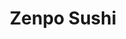 ---
layout: place
title: Zenpo Sushi
permalink: /california/san-francisco/zenpo-sushi.html
stateAbbr: CA
stateName: California
cityName: San Francisco
seo:
  type: restaurant
  links: https://zenposushisf.com/
place_id: ChIJJUpDSRiBhYARIAIWf8tMCoM
photos:
  - name: >-
      places/ChIJJUpDSRiBhYARIAIWf8tMCoM/photos/AeeoHcKlUy2jRdj8wFXqrJFpArlv1CaZt2Ax_sWX36RUjN-zcTuthxg2f_jPfD5Jm0SXXOQ08VJPUopDiCir1oIcpSJ-GolHCHo99cS6D37UVYx_jlGhVQaP2Ndwy0sNZSZYOyHAi8zL_PPSlIrpwubrEiAXcNRIk-5fU0hWZspefA6tl_OOkmBJL9bJRoBcNZ3q8e_geqIjTbgLzi4RTWt8wA03LlWpR3OnKqevAyIwNE-4qZG_YclJkcYXEoMA5XFbxuCMfHcUGH8QW8FbgiuYsObyyYDH31io66_OKXSSbMnqag
    widthPx: 1179
    heightPx: 786
    authorAttributions:
      - displayName: Zenpo Sushi
        uri: https://maps.google.com/maps/contrib/101194298857759087826
        photoUri: >-
          https://lh3.googleusercontent.com/a-/ALV-UjWwjQQbXQYBw5D1lW9b_sMq7Tr5ffwuISMQcESCI0mA_CBJ_RA=s100-p-k-no-mo
    flagContentUri: >-
      https://www.google.com/local/imagery/report/?cb_client=maps_api_places.places_api&image_key=!1e10!2sAF1QipO1p39MKADDSdecurigwzi24HNHlM6zbz2erlHc&hl=en-US
    googleMapsUri: >-
      https://www.google.com/maps/place//data=!3m4!1e2!3m2!1sAF1QipO1p39MKADDSdecurigwzi24HNHlM6zbz2erlHc!2e10!4m2!3m1!1s0x8085811849434a25:0x830a4ccb7f160220
  - name: >-
      places/ChIJJUpDSRiBhYARIAIWf8tMCoM/photos/AeeoHcInHwN12lJpSeotjbRVQ6_EcZ4qH8T1-1BcvfExX7zazBttLYw32VLxqedE1ZpiD4YB9svhDu_gHhPNGsUwP0O7zWE0BN6jhSsHGgFyTlA_cigF2jtBjjJ5f0mEEGOYJ3eRrp2pnyX2uaCsEdMs4atZyyIZ2Q3eV8xgMjbPOXr6WiEGmPHK2nsZSHZB5fNqjqGOgBTUvd_IxMQTd6MEnsJWlZsDwDFnvaztQcBWQZpf3-CmiS_Xp4sDsZct0u6GlVliQfLeU-KbNRGYNSkyJ-cpehJALKIGGNQR6_LavfVsGQ
    widthPx: 1179
    heightPx: 786
    authorAttributions:
      - displayName: Zenpo Sushi
        uri: https://maps.google.com/maps/contrib/101194298857759087826
        photoUri: >-
          https://lh3.googleusercontent.com/a-/ALV-UjWwjQQbXQYBw5D1lW9b_sMq7Tr5ffwuISMQcESCI0mA_CBJ_RA=s100-p-k-no-mo
    flagContentUri: >-
      https://www.google.com/local/imagery/report/?cb_client=maps_api_places.places_api&image_key=!1e10!2sAF1QipMVSRAW9FLdyMPeMnATjZyr4hStp98qwmzgQCwu&hl=en-US
    googleMapsUri: >-
      https://www.google.com/maps/place//data=!3m4!1e2!3m2!1sAF1QipMVSRAW9FLdyMPeMnATjZyr4hStp98qwmzgQCwu!2e10!4m2!3m1!1s0x8085811849434a25:0x830a4ccb7f160220
  - name: >-
      places/ChIJJUpDSRiBhYARIAIWf8tMCoM/photos/AeeoHcIvatQayZHOyX44g-AtVv-bnrYUGtzuNhE6x2uBx_AgIUSMqejv3Dc3s1DTmrpOPAsSQVCucmTakAbSfIu3Jx_wxGycbiMpQGfP8EVBI5sz2B09GNLnRFkISP1y3auLfiPDeIrpuaD3udVlgHSBYMTJa6rQJvFsqSOr7MR9ws0D-0GG3oMPpJob4GKneEAfueotyGPVD4ZbwVucLQni13xMEghwpDTnPci5xSby2y6Yt2Uul8-AdctEh5m9IRLVWmsKWYWiShWjpieRn_m2GOYHT3HK20eYVDaTFEAvTsniOg
    widthPx: 1179
    heightPx: 786
    authorAttributions:
      - displayName: Zenpo Sushi
        uri: https://maps.google.com/maps/contrib/101194298857759087826
        photoUri: >-
          https://lh3.googleusercontent.com/a-/ALV-UjWwjQQbXQYBw5D1lW9b_sMq7Tr5ffwuISMQcESCI0mA_CBJ_RA=s100-p-k-no-mo
    flagContentUri: >-
      https://www.google.com/local/imagery/report/?cb_client=maps_api_places.places_api&image_key=!1e10!2sAF1QipOUhRQA0im2oVszy4UKD8C6So74iKe_zwxV2qXM&hl=en-US
    googleMapsUri: >-
      https://www.google.com/maps/place//data=!3m4!1e2!3m2!1sAF1QipOUhRQA0im2oVszy4UKD8C6So74iKe_zwxV2qXM!2e10!4m2!3m1!1s0x8085811849434a25:0x830a4ccb7f160220
  - name: >-
      places/ChIJJUpDSRiBhYARIAIWf8tMCoM/photos/AeeoHcKGkxgIB8Cv76cmhrjX7P9uiEt8Pxhbh6zCX6VJ7hbRXLsx0UN9xZXyFLMGw-BXdHIAWwgAFIWVyZKdNuqd4hsLhRpR5vete1BspWxD4P0CJkTESdP9zDvwkGNMs4VykKtptpcXq-l9Ho-KjqdEaVMj7rJQ2u68xc6WeD-4hiGpMG0pq8Y-HnE-8-DbUCbJxjGYcjJ_4cJFKp3nfHEbYzAMQ4Caq37qlvizwuGKXNqvng4PHD8E6UCb07u7LfIfTAsiPbWSzgElrccDTqNF10UNicd1_iEpJXgcVdSu0z5h7Q
    widthPx: 1179
    heightPx: 786
    authorAttributions:
      - displayName: Zenpo Sushi
        uri: https://maps.google.com/maps/contrib/101194298857759087826
        photoUri: >-
          https://lh3.googleusercontent.com/a-/ALV-UjWwjQQbXQYBw5D1lW9b_sMq7Tr5ffwuISMQcESCI0mA_CBJ_RA=s100-p-k-no-mo
    flagContentUri: >-
      https://www.google.com/local/imagery/report/?cb_client=maps_api_places.places_api&image_key=!1e10!2sAF1QipPLUN5Mm3foHr8SUlgKO9t7b3nFYYnw3ho8K2my&hl=en-US
    googleMapsUri: >-
      https://www.google.com/maps/place//data=!3m4!1e2!3m2!1sAF1QipPLUN5Mm3foHr8SUlgKO9t7b3nFYYnw3ho8K2my!2e10!4m2!3m1!1s0x8085811849434a25:0x830a4ccb7f160220
  - name: >-
      places/ChIJJUpDSRiBhYARIAIWf8tMCoM/photos/AeeoHcJgiC5_XLdjFinPZqjylQg7R09LHfToX8snfeI9trSf-HHmQx3aUPgelgdb5G2dYy6yPyfc-uu819OM7etPXN-QLOJ1db5niINpmmZt0brR0pYkodapVqFvb-jGrGVudI-MaE47Xj4ey53cfXk9wUjQzZLTDTRutesDmDWQ4iZzjhNCI52KS5LMmLhTqPGb9yF2apKuPcy4YBTFpcOmBFPnpRrrOjbL9pGHlLLFi1pS1Z3LcQmtgtahYjhdZW0kv8mns72vxpj0IvWTFHXaRRzzzUsrlbE7-6RMk8alQsztF3o88czMs2aAZK87iaqeXoFKUmR6yBOvAix8ZqvOKBHfCmgMKLNYCvXuJIfn-KwaZAPhsQ4repzZ8k3DJxQMq4bxRfacaRX-FUGrAuJunYGqJx1lKcGPdbj4KHYu_eY
    widthPx: 4800
    heightPx: 3600
    authorAttributions:
      - displayName: Weiwei Wang (Esther)
        uri: https://maps.google.com/maps/contrib/109101726352773517865
        photoUri: >-
          https://lh3.googleusercontent.com/a-/ALV-UjVkI3NYKKFYhMV--6ab6X6Z7wPKiLuJbRaY4QuM604rQtiv1201=s100-p-k-no-mo
    flagContentUri: >-
      https://www.google.com/local/imagery/report/?cb_client=maps_api_places.places_api&image_key=!1e10!2sCIHM0ogKEICAgMCwl57ZTQ&hl=en-US
    googleMapsUri: >-
      https://www.google.com/maps/place//data=!3m4!1e2!3m2!1sCIHM0ogKEICAgMCwl57ZTQ!2e10!4m2!3m1!1s0x8085811849434a25:0x830a4ccb7f160220
  - name: >-
      places/ChIJJUpDSRiBhYARIAIWf8tMCoM/photos/AeeoHcJ87x4TfNmyVCynrpABNvKdrVU7HvEOK1nSdrOn54lEGxcr0KDWw35dvZUVzuPOMvSsb9BqGgJAFhdx8J5my0hzwn2aN4_-vwToGIv7DKRg3Jbws8uh58F7Fi4A-_dNdONeN1wkB-YGg5qm8vVldK0Brm6qB8R0JnGLoYN6y91-1Wf-o_FdAoYOvhw5Eaiq08tzLiZ4xM_-zo6eBQ8a-7jZuVC2D7PX1RjQ4_ZfaHBd1OXXsgJOMzyEb-wk24WSjF59Mot7F7L2fAn17JIhYo3anPgLs3FOpGQwyihR6aZsRZl56eyO675I0PHU5VODHp9xkxaOWqM53aCgMEjsWbE5ljYXw9yVuYbK2TPOXB34VY2DjlmxIjC6LUKGA9s2TfuuSokUM0HlwRljuxvc-nRi06G3rF2V_SfT5S6zUzk
    widthPx: 3000
    heightPx: 4000
    authorAttributions:
      - displayName: James Deperalta
        uri: https://maps.google.com/maps/contrib/103224549716746737281
        photoUri: >-
          https://lh3.googleusercontent.com/a-/ALV-UjWIgh3LHurcK1YHaoshUowFdGlMUC_gQkV6H1YC0tyAgLp2Tjs_jA=s100-p-k-no-mo
    flagContentUri: >-
      https://www.google.com/local/imagery/report/?cb_client=maps_api_places.places_api&image_key=!1e10!2sCIHM0ogKEICAgIDjyY-5Ng&hl=en-US
    googleMapsUri: >-
      https://www.google.com/maps/place//data=!3m4!1e2!3m2!1sCIHM0ogKEICAgIDjyY-5Ng!2e10!4m2!3m1!1s0x8085811849434a25:0x830a4ccb7f160220
  - name: >-
      places/ChIJJUpDSRiBhYARIAIWf8tMCoM/photos/AeeoHcJ2JzkpMDZvKPnr5Rqea3nq3vhLCva-Nrnw3Un9lekTeH7NIWy36SLoJ3ybefb7QE8jkyDjUy1l4bTH28VtuyHnYNp271L8iFeAPyIlnKXzlLTYdKlesTxu1bHFPfisYCQlNG7G1rHoap4ASAXiHoh89KxiU3wsNaDUnRjAvhBjx7s0ZMgRcqpSuzEe9XbRtVOeG7G1aeHt1CJcgjaEyZhTf438iv_2kr5vzaqLZuLq9dy1s9VWk6B5_AHTQR4n4usxC1hsHI8ZPjZkTgDgiS-Jh5xJfpUhNef7uf1W6IFRXK7kASL3muSpBVCCQnglLYRS-pYj9kZITZ4fs-OuPnyDbjxDYQq7YcN3LAEmW2aF4oh7WKI5R3IttlyY1oA1JeDCJmCW-uEQnU-EehSvFEglMQctYORWg37XbuM4VhFxfkHL
    widthPx: 3024
    heightPx: 4032
    authorAttributions:
      - displayName: Brian Stevenson
        uri: https://maps.google.com/maps/contrib/114792428522524909327
        photoUri: >-
          https://lh3.googleusercontent.com/a-/ALV-UjWp6b2TS6Bb5NPo3FJ5iDONL_AMYNw_LUvfvAYzz0DE2aJcMGjd=s100-p-k-no-mo
    flagContentUri: >-
      https://www.google.com/local/imagery/report/?cb_client=maps_api_places.places_api&image_key=!1e10!2sCIHM0ogKEICAgIC92-K59wE&hl=en-US
    googleMapsUri: >-
      https://www.google.com/maps/place//data=!3m4!1e2!3m2!1sCIHM0ogKEICAgIC92-K59wE!2e10!4m2!3m1!1s0x8085811849434a25:0x830a4ccb7f160220
  - name: >-
      places/ChIJJUpDSRiBhYARIAIWf8tMCoM/photos/AeeoHcK-rsxzkrHqGUXcaBRI1Q0YRn4lT2Y2-I261u0192fEaAs0EIJSGDAI6Ak6gLJWQisnxTWHwFjS29MBVMSTFm8DR6kYyuFQOxLuCI-aJ-qys8pmhPeTyeNx2xcIwIx2ZQwcHQpUWzduWpSoNf2vMbxPSwsFZduvTKUzk34WFpK9FXKO71Ajo7YtyEMbGrEc02zikUWWLZ6qoJcQPobHL-E9rDNzE2gxvLKw90mLskCjFZ16JSXVUvlBRln8JCkTr72IzDlvZzFNmdBE9EzMTRShuFEilxSnIa7qYMPJn-jq_g
    widthPx: 1179
    heightPx: 789
    authorAttributions:
      - displayName: Zenpo Sushi
        uri: https://maps.google.com/maps/contrib/101194298857759087826
        photoUri: >-
          https://lh3.googleusercontent.com/a-/ALV-UjWwjQQbXQYBw5D1lW9b_sMq7Tr5ffwuISMQcESCI0mA_CBJ_RA=s100-p-k-no-mo
    flagContentUri: >-
      https://www.google.com/local/imagery/report/?cb_client=maps_api_places.places_api&image_key=!1e10!2sAF1QipP0wGVfQgsUyvobGLioV-j8ZOuO27iOB7N6pYn5&hl=en-US
    googleMapsUri: >-
      https://www.google.com/maps/place//data=!3m4!1e2!3m2!1sAF1QipP0wGVfQgsUyvobGLioV-j8ZOuO27iOB7N6pYn5!2e10!4m2!3m1!1s0x8085811849434a25:0x830a4ccb7f160220
  - name: >-
      places/ChIJJUpDSRiBhYARIAIWf8tMCoM/photos/AeeoHcIhYD6LKc4XBSOgzQGcgtStjw6K-3gphI1BatVOk9tCKssTt84Pgtx2W8y01T70fz4sDIfXvh-AGdozqXE1Vg2Ayzar1xUKXDhU138hmjyhElB0479si4UzgM84g4Qx7GQYs21jZScFmIt9MQN9ycWieKEfvpEtO5tky_eqlRn64EBRLY7toAJSV0HY5mIrIH86gRgEBHfBA7ENAnTFqYpTYNYQvBY3CDrrWqupIyXE7XaTeq-RzSXwO1m72r8W_8XK_q22CyqtJLM8pXFWLVTpjRmYy_oYH6kBQs6bbC1oNA
    widthPx: 1163
    heightPx: 772
    authorAttributions:
      - displayName: Zenpo Sushi
        uri: https://maps.google.com/maps/contrib/101194298857759087826
        photoUri: >-
          https://lh3.googleusercontent.com/a-/ALV-UjWwjQQbXQYBw5D1lW9b_sMq7Tr5ffwuISMQcESCI0mA_CBJ_RA=s100-p-k-no-mo
    flagContentUri: >-
      https://www.google.com/local/imagery/report/?cb_client=maps_api_places.places_api&image_key=!1e10!2sAF1QipNCYJvvSRDv6EUiq3cvlPuRNo3-7scskNfUkoHW&hl=en-US
    googleMapsUri: >-
      https://www.google.com/maps/place//data=!3m4!1e2!3m2!1sAF1QipNCYJvvSRDv6EUiq3cvlPuRNo3-7scskNfUkoHW!2e10!4m2!3m1!1s0x8085811849434a25:0x830a4ccb7f160220
  - name: >-
      places/ChIJJUpDSRiBhYARIAIWf8tMCoM/photos/AeeoHcLwhhv7vsFoI1K8RTxj-bE5Ohl4fAgX8x9jc82c73e3i3aXzETyD1ZvnlJDm6KjjuSAZIuwzh4sihDZ-EH3dufOjFj_CMO4q_nhh5BH7r70Yc721KgUfkv9B6XqVpMPVamD1eKwySGJJVnjPjmo1FO-2MICEhe-qbooJ2tQRlDwqQ4vnlec9WCa_m_puj_7B6rQGSKtCGiGF06lJ-vvu3Ry1rrsVp5hGrpb-aHK_bKBqaumC2gaPeyauShT6LBWlMZmqLb1JwbLPAgmCl494LnedMdW1xkiUsSdbVtljN-qZA
    widthPx: 1179
    heightPx: 786
    authorAttributions:
      - displayName: Zenpo Sushi
        uri: https://maps.google.com/maps/contrib/101194298857759087826
        photoUri: >-
          https://lh3.googleusercontent.com/a-/ALV-UjWwjQQbXQYBw5D1lW9b_sMq7Tr5ffwuISMQcESCI0mA_CBJ_RA=s100-p-k-no-mo
    flagContentUri: >-
      https://www.google.com/local/imagery/report/?cb_client=maps_api_places.places_api&image_key=!1e10!2sAF1QipMKNcTymHtaqaOQTzDRj_y-Xrb4fk92hjzbE8OI&hl=en-US
    googleMapsUri: >-
      https://www.google.com/maps/place//data=!3m4!1e2!3m2!1sAF1QipMKNcTymHtaqaOQTzDRj_y-Xrb4fk92hjzbE8OI!2e10!4m2!3m1!1s0x8085811849434a25:0x830a4ccb7f160220
address: 340 Grove St, San Francisco, CA 94102, USA
street: 340 Grove St
city: San Francisco
state: CA
zip: '94102'
country: USA
neighborhood: Fillmore District
latitude: '37.778113'
longitude: '-122.422152'
accessibility_options:
  wheelchairAccessibleEntrance: true
  wheelchairAccessibleRestroom: true
  wheelchairAccessibleSeating: true
business_status: OPERATIONAL
name: Zenpo Sushi
google_maps_links:
  directionsUri: >-
    https://www.google.com/maps/dir//''/data=!4m7!4m6!1m1!4e2!1m2!1m1!1s0x8085811849434a25:0x830a4ccb7f160220!3e0
  placeUri: https://maps.google.com/?cid=9442444005629887008
  writeAReviewUri: >-
    https://www.google.com/maps/place//data=!4m3!3m2!1s0x8085811849434a25:0x830a4ccb7f160220!12e1
  reviewsUri: >-
    https://www.google.com/maps/place//data=!4m4!3m3!1s0x8085811849434a25:0x830a4ccb7f160220!9m1!1b1
  photosUri: >-
    https://www.google.com/maps/place//data=!4m3!3m2!1s0x8085811849434a25:0x830a4ccb7f160220!10e5
primary_type: Restaurant
opening_hours:
  regular: null
  current: null
secondary_opening_hours:
  regular:
    weekdayDescriptions: null
    type: null
  current:
    weekdayDescriptions: null
    type: null
phone: (415) 970-5315
price_level: PRICE_LEVEL_MODERATE
price_range: $30 &ndash; $50
rating: '4.4'
rating_count: 0
website: https://zenposushisf.com/
description: >-
  Discover Zenpo Sushi in San Francisco, CA$$$Zenpo Sushi in San Francisco, CA,
  stands out as a vibrant spot for fresh Japanese cuisine, offering an inviting
  atmosphere perfect for casual meals or gatherings. This restaurant delights
  with its creative sushi selections and thoughtful accessibility features,
  making it easy for everyone to enjoy a meal. Diners can savor a range of
  flavorful options, from classic rolls to innovative dishes, all prepared with
  high-quality ingredients in a moderately priced setting. Located in the
  bustling Fillmore District, it provides a welcoming escape for those seeking
  top-rated sushi experiences near the city center.
generative_summary: >-
  Discover Zenpo Sushi in San Francisco, CA$$$Zenpo Sushi in San Francisco, CA,
  stands out as a vibrant spot for fresh Japanese cuisine, offering an inviting
  atmosphere perfect for casual meals or gatherings. This restaurant delights
  with its creative sushi selections and thoughtful accessibility features,
  making it easy for everyone to enjoy a meal. Diners can savor a range of
  flavorful options, from classic rolls to innovative dishes, all prepared with
  high-quality ingredients in a moderately priced setting. Located in the
  bustling Fillmore District, it provides a welcoming escape for those seeking
  top-rated sushi experiences near the city center.
generative_disclosure: Summarized by AI using the Grok-3-Mini model.
reviews:
  - name: >-
      places/ChIJJUpDSRiBhYARIAIWf8tMCoM/reviews/ChZDSUhNMG9nS0VJQ0FnTUNnaGNhbUJnEAE
    relativePublishTimeDescription: a month ago
    rating: 5
    text:
      text: >-
        The dragon ball Nigiri is crazily awesome! The salmon sushi is perfect!
        Fried chicken is fantastic! Boby is cool too! Best sushi place in SF
        deftly!
      languageCode: en
    originalText:
      text: >-
        The dragon ball Nigiri is crazily awesome! The salmon sushi is perfect!
        Fried chicken is fantastic! Boby is cool too! Best sushi place in SF
        deftly!
      languageCode: en
    authorAttribution:
      displayName: LINDI WANG
      uri: https://www.google.com/maps/contrib/110150432104550268548/reviews
      photoUri: >-
        https://lh3.googleusercontent.com/a-/ALV-UjV0daS28R_Hy1baIUvmHRcFEt25y6c7PZBJpkjqHSbSaFIuJ7KF=s128-c0x00000000-cc-rp-mo-ba2
    publishTime: '2025-02-19T04:32:28.455706Z'
    flagContentUri: >-
      https://www.google.com/local/review/rap/report?postId=ChZDSUhNMG9nS0VJQ0FnTUNnaGNhbUJnEAE&d=17924085&t=1
    googleMapsUri: >-
      https://www.google.com/maps/reviews/data=!4m6!14m5!1m4!2m3!1sChZDSUhNMG9nS0VJQ0FnTUNnaGNhbUJnEAE!2m1!1s0x8085811849434a25:0x830a4ccb7f160220
  - name: >-
      places/ChIJJUpDSRiBhYARIAIWf8tMCoM/reviews/ChdDSUhNMG9nS0VJQ0FnTUN3bDU3WjlRRRAB
    relativePublishTimeDescription: 3 weeks ago
    rating: 5
    text:
      text: >-
        Hands down best sushi in town!! Love the creativity and *magic* the
        chefs put into the dishes. Flavorful and elegant ❤️
      languageCode: en
    originalText:
      text: >-
        Hands down best sushi in town!! Love the creativity and *magic* the
        chefs put into the dishes. Flavorful and elegant ❤️
      languageCode: en
    authorAttribution:
      displayName: Weiwei Wang (Esther)
      uri: https://www.google.com/maps/contrib/109101726352773517865/reviews
      photoUri: >-
        https://lh3.googleusercontent.com/a-/ALV-UjVkI3NYKKFYhMV--6ab6X6Z7wPKiLuJbRaY4QuM604rQtiv1201=s128-c0x00000000-cc-rp-mo-ba3
    publishTime: '2025-03-21T19:35:26.649793Z'
    flagContentUri: >-
      https://www.google.com/local/review/rap/report?postId=ChdDSUhNMG9nS0VJQ0FnTUN3bDU3WjlRRRAB&d=17924085&t=1
    googleMapsUri: >-
      https://www.google.com/maps/reviews/data=!4m6!14m5!1m4!2m3!1sChdDSUhNMG9nS0VJQ0FnTUN3bDU3WjlRRRAB!2m1!1s0x8085811849434a25:0x830a4ccb7f160220
  - name: >-
      places/ChIJJUpDSRiBhYARIAIWf8tMCoM/reviews/ChZDSUhNMG9nS0VJQ0FnTUNnaFpTVFhREAE
    relativePublishTimeDescription: a month ago
    rating: 5
    text:
      text: >-
        Bob G is amazing. The best sushi chef in San Francisco. You must come to
        this place. Oh my God the absolute best sushi you will ever eat.
      languageCode: en
    originalText:
      text: >-
        Bob G is amazing. The best sushi chef in San Francisco. You must come to
        this place. Oh my God the absolute best sushi you will ever eat.
      languageCode: en
    authorAttribution:
      displayName: Lazer Dabs
      uri: https://www.google.com/maps/contrib/117554300654299165530/reviews
      photoUri: >-
        https://lh3.googleusercontent.com/a-/ALV-UjV7Adm0nTOFAi-AmZpo1c4L3YoL2srLbCNrrvwLXDFznOKGYqs=s128-c0x00000000-cc-rp-mo
    publishTime: '2025-02-19T04:03:24.913282Z'
    flagContentUri: >-
      https://www.google.com/local/review/rap/report?postId=ChZDSUhNMG9nS0VJQ0FnTUNnaFpTVFhREAE&d=17924085&t=1
    googleMapsUri: >-
      https://www.google.com/maps/reviews/data=!4m6!14m5!1m4!2m3!1sChZDSUhNMG9nS0VJQ0FnTUNnaFpTVFhREAE!2m1!1s0x8085811849434a25:0x830a4ccb7f160220
  - name: >-
      places/ChIJJUpDSRiBhYARIAIWf8tMCoM/reviews/ChZDSUhNMG9nS0VJQ0FnSUM5Mi1LNU53EAE
    relativePublishTimeDescription: a year ago
    rating: 5
    text:
      text: >-
        The new executive chef Bobby is killing it. The salmon tartar is out of
        the stratosphere. Great experience all around.
      languageCode: en
    originalText:
      text: >-
        The new executive chef Bobby is killing it. The salmon tartar is out of
        the stratosphere. Great experience all around.
      languageCode: en
    authorAttribution:
      displayName: Brian Stevenson
      uri: https://www.google.com/maps/contrib/114792428522524909327/reviews
      photoUri: >-
        https://lh3.googleusercontent.com/a-/ALV-UjWp6b2TS6Bb5NPo3FJ5iDONL_AMYNw_LUvfvAYzz0DE2aJcMGjd=s128-c0x00000000-cc-rp-mo
    publishTime: '2024-03-10T06:08:25.344931Z'
    flagContentUri: >-
      https://www.google.com/local/review/rap/report?postId=ChZDSUhNMG9nS0VJQ0FnSUM5Mi1LNU53EAE&d=17924085&t=1
    googleMapsUri: >-
      https://www.google.com/maps/reviews/data=!4m6!14m5!1m4!2m3!1sChZDSUhNMG9nS0VJQ0FnSUM5Mi1LNU53EAE!2m1!1s0x8085811849434a25:0x830a4ccb7f160220
  - name: >-
      places/ChIJJUpDSRiBhYARIAIWf8tMCoM/reviews/ChZDSUhNMG9nS0VJQ0FnSUN6cWRTWlhREAE
    relativePublishTimeDescription: 10 months ago
    rating: 2
    text:
      text: >-
        06/2024

        Visited on a weekend evening. Pretty busy but not overly so. I ordered
        the Hokkaido Scallop, Unagi, and Ika Nigiri, along with the Spicy Salmon
        Hand Roll and Taiyaki Ice Cream dessert. Overall, it ran me about $50.


        The food was just "alright." None of the food was morish and the price I
        paid didn't feel justified. The hand roll was pathetic - I could not
        tell that there was salmon in there... And the Taiyaki Ice Cream was
        literally just one of those ice creams you could buy a four-pack of but
        charged three times more. This restaurant serves Nigiri and Handrolls,
        but I'd say stick with the regular rolls and save the specialty sushi
        for a dedicated omakase restaurant. And absolutely skip the dessert...


        Atmosphere - The restaurant's main appeal is that it runs as a "bullet
        train" restaurant. However... when I came to visit, it wasn't running!
        And because of this (or not), service was pretty slow! It took 20
        minutes to get my food... The decor of the restaurant was okay... I
        guess I expected more eating at a Sushi restaurant in San Francisco.


        Would I eat here again?

        Absolutely not, lol... Way too expensive for what you get and there are
        no promises of their marketing draw (bullet train).
      languageCode: en
    originalText:
      text: >-
        06/2024

        Visited on a weekend evening. Pretty busy but not overly so. I ordered
        the Hokkaido Scallop, Unagi, and Ika Nigiri, along with the Spicy Salmon
        Hand Roll and Taiyaki Ice Cream dessert. Overall, it ran me about $50.


        The food was just "alright." None of the food was morish and the price I
        paid didn't feel justified. The hand roll was pathetic - I could not
        tell that there was salmon in there... And the Taiyaki Ice Cream was
        literally just one of those ice creams you could buy a four-pack of but
        charged three times more. This restaurant serves Nigiri and Handrolls,
        but I'd say stick with the regular rolls and save the specialty sushi
        for a dedicated omakase restaurant. And absolutely skip the dessert...


        Atmosphere - The restaurant's main appeal is that it runs as a "bullet
        train" restaurant. However... when I came to visit, it wasn't running!
        And because of this (or not), service was pretty slow! It took 20
        minutes to get my food... The decor of the restaurant was okay... I
        guess I expected more eating at a Sushi restaurant in San Francisco.


        Would I eat here again?

        Absolutely not, lol... Way too expensive for what you get and there are
        no promises of their marketing draw (bullet train).
      languageCode: en
    authorAttribution:
      displayName: Kariforunia Jin
      uri: https://www.google.com/maps/contrib/113423833360364151538/reviews
      photoUri: >-
        https://lh3.googleusercontent.com/a-/ALV-UjVNzc3uVLz9v87TY0zoLxaQv0D_gKlqGtkKAhaUh-piNTxxSMw=s128-c0x00000000-cc-rp-mo-ba3
    publishTime: '2024-06-03T04:14:42.856201Z'
    flagContentUri: >-
      https://www.google.com/local/review/rap/report?postId=ChZDSUhNMG9nS0VJQ0FnSUN6cWRTWlhREAE&d=17924085&t=1
    googleMapsUri: >-
      https://www.google.com/maps/reviews/data=!4m6!14m5!1m4!2m3!1sChZDSUhNMG9nS0VJQ0FnSUN6cWRTWlhREAE!2m1!1s0x8085811849434a25:0x830a4ccb7f160220
review_summary: >-
  Insights from Recent Reviews$$$Feedback from visitors highlights the standout
  flavors and inventive twists on traditional sushi dishes, making it a favorite
  for anyone craving authentic Japanese fare. Many appreciate the creative
  presentations and overall dining vibe, often noting how the meals leave a
  lasting impression with their freshness and variety. While most experiences
  are positive, some mention that prices can feel a bit steep for the portion
  sizes, though the quality generally shines through. Overall, it's praised as a
  solid choice for sushi enthusiasts looking for a reliable spot in the area,
  with quick service adding to the appeal for those searching for convenient
  options. If you're exploring sushi places nearby, this one often comes up as a
  worthwhile visit for its genuine taste and welcoming feel.
review_disclosure: Summarized by AI using the Grok-3-Mini model.
parking_options:
  paidParkingLot: true
  freeStreetParking: true
payment_options:
  acceptsCreditCards: true
  acceptsDebitCards: true
  acceptsCashOnly: false
  acceptsNfc: true
allow_dogs: null
curbside_pickup: true
delivery: true
dine_in: true
good_for_children: true
good_for_groups: null
good_for_sports: null
live_music: false
menu_for_children: false
outdoor_seating: null
reservable: true
restroom: true
serves_beer: true
serves_breakfast: null
serves_brunch: null
serves_cocktails: null
serves_coffee: null
serves_dinner: true
serves_dessert: true
serves_lunch: true
serves_vegetarian_food: true
serves_wine: true
takeout: true
update_category: pro
places_description: null

---